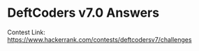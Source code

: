 # DeftCoders v7.0 Answers
Contest Link: https://www.hackerrank.com/contests/deftcodersv7/challenges

